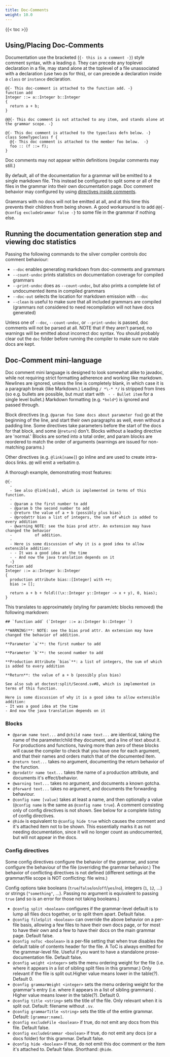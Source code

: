 ```yaml
---
title: Doc-Comments
weight: 10.0
---
```


{{< toc >}}

## Using/Placing Doc-Comments

Documentation use the bracketed (`{- this is a comment -}`) style comment syntax, with a leading `@`. They can precede any toplevel declaration in a file, may stand alone at the toplevel of a file unassociated with a declaration (use two `@`s for this), or can precede a declaration inside a `class` or `instance` declaration.

```
@{- This doc-comment is attached to the function add. -}
function add
Integer ::= a::Integer b::Integer
{
  return a + b;
}

@@{- This doc comment is not attached to any item, and stands alone at the grammar scope. -}

@{- This doc comment is attached to the typeclass defn below. -}
class SomeTypeclass f {
  @{- This doc comment is attached to the member foo below.  -}
  foo :: (f ::= f); 
}

```

Doc comments may not appear within definitions (regular comments may still.)

By default, all of the documentation for a grammar will be emitted to a single markdown file. This instead be configured to split some or all of the files in the grammar into their own documentation page. Doc comment behavior may configured by using [directives inside comments](#config-directives).

Grammars with no docs will not be emitted at all, and at this time this prevents their children from being shown. A good workaround is to add `@@{- @config excludeGrammar false -}` to some file in the grammar if nothing else.

## Running the documentation generation step and viewing doc statistics

Passing the following commands to the silver compiler controls doc comment behaviour:

 - `--doc` enables generating markdown from doc-comments and grammars
 - `--count-undoc` prints statistics on documentation coverage for compiled grammars
 - `--print-undoc` does as `--count-undoc`, but also prints a complete list of undocumented items in compiled grammars
 - `--doc-out` selects the location for markdown emission with `--doc`
 - `--clean` is useful to make sure that all included grammars are compiled (grammars not considered to need recompilation will not have docs generated)

Unless one of `--doc`, `--count-undoc`, or `--print-undoc` is passed, doc comments will not be parsed at all. NOTE that if they aren't parsed, no warnings will be emitted about incorrect doc syntax. You should probably clear out the `doc` folder before running the compiler to make sure no stale docs are kept.

## Doc-Comment mini-language

Doc comment mini language is designed to look somewhat alike to javadoc, while not requiring strict formatting adherence and working like markdown. Newlines are ignored, unless the line is completely blank, in which case it is a paragraph break (like Markdown.) Leading `/ *\-* */` is stripped from lines (so e.g. bullets are possible, but must start with ` - - Bullet item` for a single level bullet.) Markdown formatting (e.g. `*bold*`) is ignored and passed through.

Block directives (e.g. `@param foo Some docs about parameter foo`) go at the beginning of the line, and start their own paragraphs as well, even without a padding line. Some directives take parameters before the start of the docs for that block, and some (`@return`) don't. Blocks without a leading directive are 'normal.' Blocks are sorted into a total order, and param blocks are reordered to match the order of arguments (warnings are issued for non-matching params.)

Other directives (e.g. `@link[name]`) go inline and are used to create intra-docs links. `@@` will emit a verbatim `@`.

A thorough example, demonstrating most features:

```
@{-
  -
  - See also @link[sub], which is implemented in terms of this function.
  - 
  - @param a the first number to add
  - @param b the second number to add
  - @return the value of a + b (possibly plus bias)
  - @prodattr bias a list of integers, the sum of which is added to every addition
  - @warning NOTE: see the bias prod attr. An extension may have changed the behavior
  -          of addition.
  - 
  - Here is some discussion of why it is a good idea to allow extensible addition:
  - - It was a good idea at the time
  - - And now the java translation depends on it
  -}
function add
Integer ::= a::Integer b::Integer
{
  production attribute bias::[Integer] with ++;
  bias := [];

  return a + b + foldl((\x::Integer y::Integer -> x + y), 0, bias);
}
```

This translates to approximately (styling for param/etc blocks removed) the following markdown:

```
## `function add` (`Integer ::= a::Integer b::Integer `)

**WARNING!**: NOTE: see the bias prod attr. An extension may have changed the behavior of addition.

**Parameter `a`**: the first number to add

**Parameter `b`**: the second number to add

**Production Attribute `bias`**: a list of integers, the sum of which is added to every addition

**Return**: the value of a + b (possibly plus bias)

See also sub at doctest:split/Second.sv#8, which is implemented in terms of this function.

Here is some discussion of why it is a good idea to allow extensible addition:
- It was a good idea at the time
- And now the java translation depends on it
```

### Blocks

 - `@param name text...` and `@child name text...` are identical, taking the name of the parameter/child they document, and a line of text about it. For productions and functions, having more than zero of these blocks will cause the compiler to check that you have one for each argument, and that their names and orders match that of the documented item.
 - `@return text...` takes no argument, documenting the return behavior of the function.
 - `@prodattr name text...` takes the name of a production attribute, and documents it's effect/behavior.
 - `@warning text...` takes no argument, and documents a known gotcha.
 - `@forward text...` takes no argument, and documents the forwarding behaviour.
 - `@config name [value]` takes at least a name, and then optionally a value (`@config name` is the same as `@config name true`). A comment consisting only of config directives is not shown. See below for a complete listing of config directives.
 - `@hide` is equivalent to `@config hide true` which causes the comment and it's attached item not to be shown. This essentially marks it as not needing documentation, since it will no longer count as undocumented, but will not appear in the docs.

### Config directives

Some config directives configure the behavior of the grammar, and some configure the behaviour of the file (overriding the grammar behavior.) The behavior of conflicting directives is not defined (different settings at the grammar/file scope is NOT conflicting: file wins.)

Config options take booleans (`true`/`false`/`on`/`off`/`yes`/`no`), integers (`1`, `12`, ...) or strings (`"something"`, ...). Passing no argument is equivalent to passing `true` (and so is an error for those not taking booleans.)

 - `@config split <boolean>` configures if the grammar-level default is to lump all files docs together, or to split them apart. Default false.
 - `@config fileSplit <boolean>` can override the above behavior on a per-file basis, allowing a few files to have their own docs page, or for most to have their own and a few to have their docs on the main grammar page. Default false.
 - `@config noToc <boolean>` is a per-file setting that when true disables the default table of contents header for the file. A ToC is always emitted for the grammar-level file. Useful if you want to have a standalone prose-documentation file. Default false.
 - `@config weight <integer>` sets the menu ordering weight for the file (i.e. where it appears in a list of sibling split files in this grammar.) Only relevant if the file is split out.Higher value means lower in the table(?). Default 0.
 - `@config grammarWeight <integer>` sets the menu ordering weight for the grammar's entry (i.e. where it appears in a list of sibling grammars) . Higher value means lower in the table(?). Default 0.
 - `@config title <string>` sets the title of the file. Only relevant when it is split out. Default: filename without `.sv`.
 - `@config grammarTitle <string>` sets the title of the entire grammar. Default: `[grammar:name]`.
 - `@config excludeFile <boolean>` if true, do not emit any docs from this file. Default false.
 - `@config excludeGrammar <boolean>` if true, do not emit any docs (or a docs folder) for this grammar. Default false.
 - `@config hide <boolean>` if true, do not emit this doc comment or the item it's attached to. Default false. Shorthand: `@hide`.